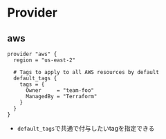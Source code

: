 # Provider

## aws

```hcl
provider "aws" {
  region = "us-east-2"

  # Tags to apply to all AWS resources by default
  default_tags {
    tags = {
      Owner     = "team-foo"
      ManagedBy = "Terraform"
    }
  }
}
```

* `default_tags`で共通で付与したいtagを指定できる